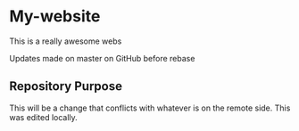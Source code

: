 # My-website

This is a really awesome webs

Updates made on master on GitHub before rebase


## Repository Purpose

This will be a change that conflicts
with whatever is on the remote side.
This was edited locally.

